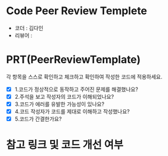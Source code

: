 # Code Peer Review Templete
- 코더 : 김다인
- 리뷰어 :


# PRT(PeerReviewTemplate)
각 항목을 스스로 확인하고 체크하고 확인하여 작성한 코드에 적용하세요.
- [x] 1.코드가 정상적으로 동작하고 주어진 문제를 해결했나요?
- [x] 2.주석을 보고 작성자의 코드가 이해되었나요?
- [x] 3.코드가 에러를 유발한 가능성이 있나요?
- [x] 4.코드 작성자가 코드를 제대로 이해하고 작성했나요?
- [x] 5.코드가 간결한가요?

# 참고 링크 및 코드 개선 여부

